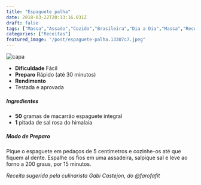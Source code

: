 ```yaml
---
title: "Espaguete palha"
date: 2018-03-22T20:13:16.031Z
draft: false
tags: ["Massa","Assado","Cozido","Brasileira","Dia a Dia","Massa","Receitas rápidas","Receitas simples e fáceis"]
categories: ["Receitas"]
featured_image: "/post/espaguete-palha.13307c7.jpeg"
---
```


![capa](/post/espaguete-palha.13307c7.jpeg)

*   **Dificuldade** Fácil
*   **Preparo** Rápido (até 30 minutos)
*   **Rendimento**
*   Testada e aprovada
    

##### Ingredientes

*   **50** gramas de macarrão espaguete integral
*   **1** pitada de sal rosa do himalaia

##### Modo de Preparo

Pique o espaguete em pedaços de 5 centímetros e cozinhe-os até que fiquem al dente. Espalhe os fios em uma assadeira, salpique sal e leve ao forno a 200 graus, por 15 minutos.

_Receita sugerida pela culinarista Gabi Castejon, do @farofafit_
